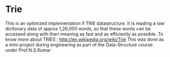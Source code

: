 Trie
====
This is an optimized implementation if TRIE datastructure.
It is reading a raw dictionary data of approx 1,26,000 words, so that these words can be accessed along with theri meaning as fast and as efficiently as possible. 
To know more about TRIES  : http://en.wikipedia.org/wiki/Trie
This was done as a mini-project during engineering as part of the Data-Structure course under Prof.N.S.Kumar
